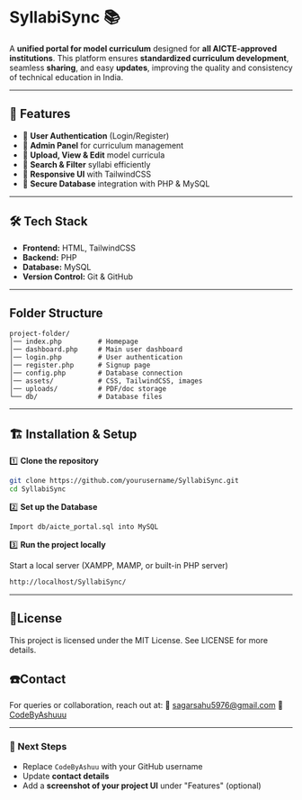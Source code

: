 # SyllabiSync 📚

A **unified portal for model curriculum** designed for **all AICTE-approved institutions**. This platform ensures **standardized curriculum development**, seamless **sharing**, and easy **updates**, improving the quality and consistency of technical education in India.

---

## 🚀 Features
- 🔹 **User Authentication** (Login/Register)
- 🔹 **Admin Panel** for curriculum management
- 🔹 **Upload, View & Edit** model curricula
- 🔹 **Search & Filter** syllabi efficiently
- 🔹 **Responsive UI** with TailwindCSS
- 🔹 **Secure Database** integration with PHP & MySQL

---

## 🛠️ Tech Stack
- **Frontend:** HTML, TailwindCSS  
- **Backend:** PHP  
- **Database:** MySQL  
- **Version Control:** Git & GitHub  

---
   
## Folder Structure
```
project-folder/
│── index.php         # Homepage
│── dashboard.php     # Main user dashboard
│── login.php         # User authentication
│── register.php      # Signup page
│── config.php        # Database connection
│── assets/           # CSS, TailwindCSS, images
│── uploads/          # PDF/doc storage
└── db/               # Database files
```

---

## 🏗️ Installation & Setup
1️⃣ **Clone the repository**
```sh
git clone https://github.com/yourusername/SyllabiSync.git
cd SyllabiSync
```

2️⃣ **Set up the Database**
```sh
Import db/aicte_portal.sql into MySQL
```

3️⃣ **Run the project locally**

Start a local server (XAMPP, MAMP, or built-in PHP server)
```sh
http://localhost/SyllabiSync/
```
---

## 🪪License
This project is licensed under the MIT License. See LICENSE for more details.

## ☎️Contact
For queries or collaboration, reach out at:
📧 sagarsahu5976@gmail.com
🔗 <a href="https://github.com/CodeByAshuu">CodeByAshuuu</a>

---

### **📌 Next Steps**
- Replace `CodeByAshuu` with your GitHub username  
- Update **contact details**  
- Add a **screenshot of your project UI** under "Features" (optional)  

